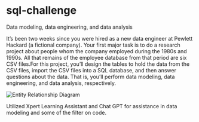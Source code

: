 # sql-challenge
Data modeling, data engineering, and data analysis

It’s been two weeks since you were hired as a new data engineer at Pewlett Hackard (a fictional company). Your first major task is to do a research project about people whom the company employed during the 1980s and 1990s. All that remains of the employee database from that period are six CSV files.For this project, you’ll design the tables to hold the data from the CSV files, import the CSV files into a SQL database, and then answer questions about the data. That is, you’ll perform data modeling, data engineering, and data analysis, respectively.

![Entity Relationship Diagram](https://github.com/user-attachments/assets/f8259395-7881-4086-86e8-344c6e616aa8)

Utilized Xpert Learning Assistant and Chat GPT for assistance in data modeling and some of the filter on code.

